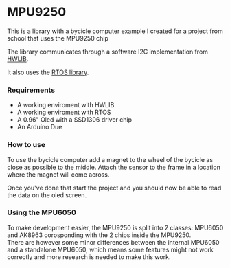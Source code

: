 # MPU9250
This is a library with a bycicle computer example I created for a project from school that uses the MPU9250 chip

The library communicates through a software I2C implementation from [HWLIB](https://github.com/wovo/hwlib "HWLIB").

It also uses the [RTOS library](https://github.com/wovo/rtos "RTOS").

### Requirements
* A working enviroment with HWLIB
* A working enviroment with RTOS
* A 0.96" Oled with a SSD1306 driver chip
* An Arduino Due

### How to use
To use the bycicle computer add a magnet to the wheel of the bycicle as close as possible to the middle. Attach the sensor to the frame in a location where the magnet will come across.

Once you've done that start the project and you should now be able to read the data on the oled screen.

### Using the MPU6050
To make development easier, the MPU9250 is split into 2 classes: MPU6050 and AK8963 corosponding with the 2 chips inside the MPU9250.  
There are however some minor differences between the internal MPU6050 and a standalone MPU6050, which means some features might not work correctly and more research is needed to make this work.
